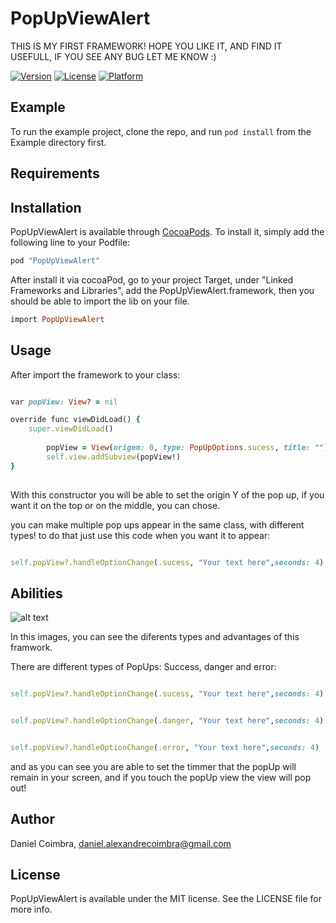 # PopUpViewAlert

THIS IS MY FIRST FRAMEWORK! HOPE YOU LIKE IT, AND FIND IT USEFULL, IF YOU SEE ANY BUG LET ME KNOW :)

[![Version](https://img.shields.io/cocoapods/v/PopUpViewAlert.svg?style=flat)](http://cocoapods.org/pods/PopUpViewAlert)
[![License](https://img.shields.io/cocoapods/l/PopUpViewAlert.svg?style=flat)](http://cocoapods.org/pods/PopUpViewAlert)
[![Platform](https://img.shields.io/cocoapods/p/PopUpViewAlert.svg?style=flat)](http://cocoapods.org/pods/PopUpViewAlert)

## Example

To run the example project, clone the repo, and run `pod install` from the Example directory first.

## Requirements

## Installation

PopUpViewAlert is available through [CocoaPods](http://cocoapods.org). To install
it, simply add the following line to your Podfile:

```ruby
pod "PopUpViewAlert"
```

After install it via cocoaPod, go to your project Target, under "Linked Frameworks and Libraries", add the PopUpViewAlert.framework, then you should be able to import the lib on your file.

```ruby
import PopUpViewAlert
```

## Usage

After import the framework to your class:

```ruby

var popView: View? = nil

override func viewDidLoad() {
	super.viewDidLoad()
		
    	popView = View(origem: 0, type: PopUpOptions.sucess, title: "")
    	self.view.addSubview(popView!)
}
  
```
With this constructor you will be able to set the origin Y of the pop up, if you want it on the top or on the middle, you can chose. 

you can make multiple pop ups appear in the same class, with different types! to do that just use this code when you want it to appear:

```ruby

self.popView?.handleOptionChange(.sucess, "Your text here",seconds: 4)

```

 ## Abilities

![alt text](https://user-images.githubusercontent.com/30239807/29527970-48ba382c-8692-11e7-8610-592a9c545b0f.jpg)
 

In this images, you can see the diferents types and advantages of this framwork.

There are different types of PopUps: Success, danger and error:

```ruby

self.popView?.handleOptionChange(.sucess, "Your text here",seconds: 4)

```
```ruby

self.popView?.handleOptionChange(.danger, "Your text here",seconds: 4)

```
```ruby

self.popView?.handleOptionChange(.error, "Your text here",seconds: 4)

```

and as you can see you are able to set the timmer that the popUp will remain in your screen, and if you touch the popUp view the view will pop out!



## Author

Daniel Coimbra, daniel.alexandrecoimbra@gmail.com

## License

PopUpViewAlert is available under the MIT license. See the LICENSE file for more info.
